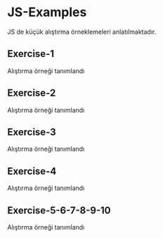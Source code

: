 # JS-Examples
JS de küçük alıştırma örneklemeleri anlatılmaktadır.

## Exercise-1
Alıştırma örneği tanımlandı

## Exercise-2
Alıştırma örneği tanımlandı

## Exercise-3
Alıştırma örneği tanımlandı

## Exercise-4
Alıştırma örneği tanımlandı

## Exercise-5-6-7-8-9-10
Alıştırma örneği tanımlandı


